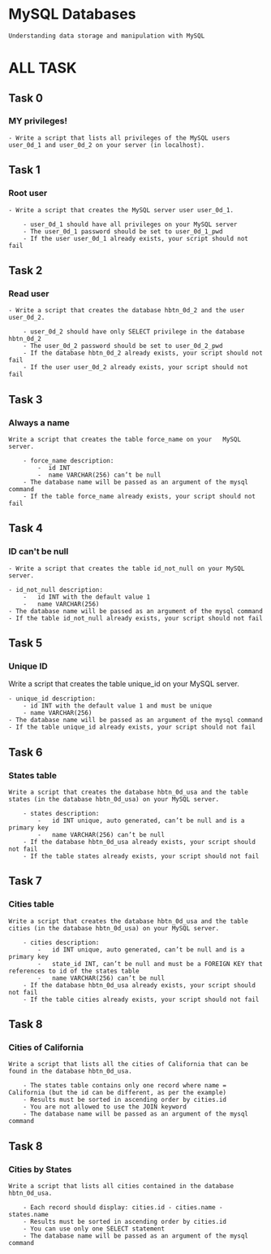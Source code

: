 # MySQL Databases
    Understanding data storage and manipulation with MySQL
# ALL TASK

## Task 0
###  MY privileges!
    - Write a script that lists all privileges of the MySQL users user_0d_1 and user_0d_2 on your server (in localhost).
## Task 1
###  Root user
    - Write a script that creates the MySQL server user user_0d_1.

        - user_0d_1 should have all privileges on your MySQL server
        - The user_0d_1 password should be set to user_0d_1_pwd
        - If the user user_0d_1 already exists, your script should not fail

## Task 2
###  Read user
    - Write a script that creates the database hbtn_0d_2 and the user user_0d_2.

        - user_0d_2 should have only SELECT privilege in the database hbtn_0d_2
        - The user_0d_2 password should be set to user_0d_2_pwd
        - If the database hbtn_0d_2 already exists, your script should not fail
        - If the user user_0d_2 already exists, your script should not fail

## Task 3
###  Always a name
    Write a script that creates the table force_name on your   MySQL server.

        - force_name description:
            -  id INT
            -  name VARCHAR(256) can’t be null
        - The database name will be passed as an argument of the mysql command
        - If the table force_name already exists, your script should not fail
## Task 4
### ID can't be null
    - Write a script that creates the table id_not_null on your MySQL server.

    - id_not_null description:
        -   id INT with the default value 1
        -   name VARCHAR(256)
    - The database name will be passed as an argument of the mysql command
    - If the table id_not_null already exists, your script should not fail


## Task 5
### Unique ID
Write a script that creates the table unique_id on your MySQL server.

    - unique_id description:
        - id INT with the default value 1 and must be unique
        - name VARCHAR(256)
    - The database name will be passed as an argument of the mysql command
    - If the table unique_id already exists, your script should not fail
## Task 6
### States table
    Write a script that creates the database hbtn_0d_usa and the table states (in the database hbtn_0d_usa) on your MySQL server.

        - states description:
            -   id INT unique, auto generated, can’t be null and is a primary key
            -   name VARCHAR(256) can’t be null
        - If the database hbtn_0d_usa already exists, your script should not fail
        - If the table states already exists, your script should not fail
## Task 7
### Cities table
    Write a script that creates the database hbtn_0d_usa and the table cities (in the database hbtn_0d_usa) on your MySQL server.

        - cities description:
            -   id INT unique, auto generated, can’t be null and is a primary key
            -   state_id INT, can’t be null and must be a FOREIGN KEY that references to id of the states table
            -   name VARCHAR(256) can’t be null
        - If the database hbtn_0d_usa already exists, your script should not fail
        - If the table cities already exists, your script should not fail
## Task 8
### Cities of California
    Write a script that lists all the cities of California that can be found in the database hbtn_0d_usa.

        - The states table contains only one record where name = California (but the id can be different, as per the example)
        - Results must be sorted in ascending order by cities.id
        - You are not allowed to use the JOIN keyword
        - The database name will be passed as an argument of the mysql command

## Task 8
### Cities by States
    Write a script that lists all cities contained in the database hbtn_0d_usa.

        - Each record should display: cities.id - cities.name - states.name
        - Results must be sorted in ascending order by cities.id
        - You can use only one SELECT statement
        - The database name will be passed as an argument of the mysql command